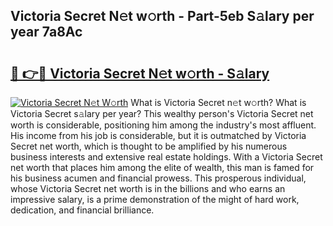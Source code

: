## Victoria Secret N𝚎t w𝚘rth - Part-5eb S𝚊lary per year 7a8Ac

# <h2><a href="http://gc4ekpv.nevu.top/?p=Victoria+Secret">🔗 👉🔴 Victoria Secret N𝚎t w𝚘rth - S𝚊lary</a></h2>

[![Victoria Secret N𝚎t W𝚘rth](https://i.imgur.com/Oavwk0R.jpeg)](http://gc4ekpv.nevu.top/?p=Victoria+Secret)
What is Victoria Secret n𝚎t w𝚘rth? What is Victoria Secret s𝚊lary per year?
This wealthy person's Victoria Secret net worth is considerable, positioning him among the industry's most affluent. His income from his job is considerable, but it is outmatched by Victoria Secret net worth, which is thought to be amplified by his numerous business interests and extensive real estate holdings. With a Victoria Secret net worth that places him among the elite of wealth, this man is famed for his business acumen and financial prowess. This prosperous individual, whose Victoria Secret net worth is in the billions and who earns an impressive salary, is a prime demonstration of the might of hard work, dedication, and financial brilliance.
